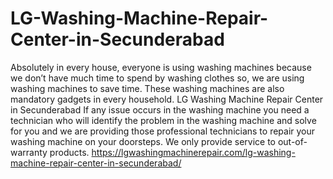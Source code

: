 # LG-Washing-Machine-Repair-Center-in-Secunderabad
Absolutely in every house, everyone is using washing machines because we don’t have much time to spend by washing clothes so, we are using washing machines to save time. These washing machines are also mandatory gadgets in every household. LG Washing Machine Repair Center in Secunderabad If any issue occurs in the washing machine you need a technician who will identify the problem in the washing machine and solve for you and we are providing those professional technicians to repair your washing machine on your doorsteps. We only provide service to out-of-warranty products. https://lgwashingmachinerepair.com/lg-washing-machine-repair-center-in-secunderabad/
